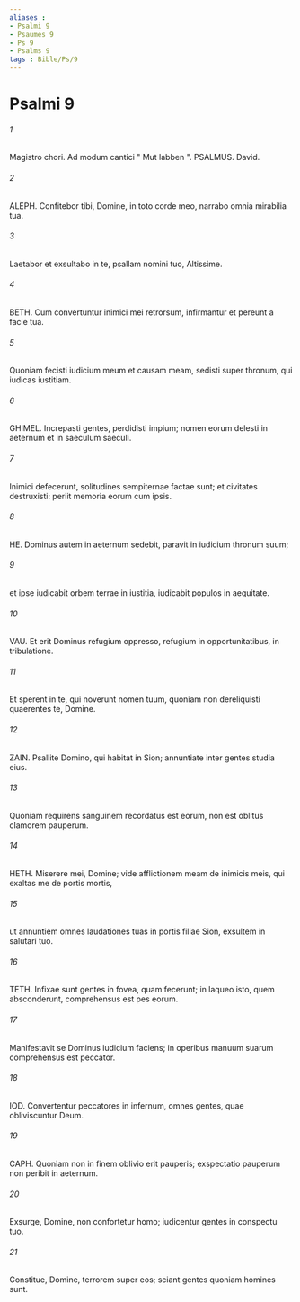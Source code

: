 ```yaml
---
aliases : 
- Psalmi 9
- Psaumes 9
- Ps 9
- Psalms 9
tags : Bible/Ps/9
---
```


# Psalmi 9

###### 1
Magistro chori. Ad modum cantici " Mut labben ". PSALMUS. David.
###### 2
ALEPH. Confitebor tibi, Domine, in toto corde meo, narrabo omnia mirabilia tua.
###### 3
Laetabor et exsultabo in te, psallam nomini tuo, Altissime.
###### 4
BETH. Cum convertuntur inimici mei retrorsum, infirmantur et pereunt a facie tua.
###### 5
Quoniam fecisti iudicium meum et causam meam, sedisti super thronum, qui iudicas iustitiam.
###### 6
GHIMEL. Increpasti gentes, perdidisti impium; nomen eorum delesti in aeternum et in saeculum saeculi.
###### 7
Inimici defecerunt, solitudines sempiternae factae sunt; et civitates destruxisti: periit memoria eorum cum ipsis.
###### 8
HE. Dominus autem in aeternum sedebit, paravit in iudicium thronum suum;
###### 9
et ipse iudicabit orbem terrae in iustitia, iudicabit populos in aequitate.
###### 10
VAU. Et erit Dominus refugium oppresso, refugium in opportunitatibus, in tribulatione.
###### 11
Et sperent in te, qui noverunt nomen tuum, quoniam non dereliquisti quaerentes te, Domine.
###### 12
ZAIN. Psallite Domino, qui habitat in Sion; annuntiate inter gentes studia eius.
###### 13
Quoniam requirens sanguinem recordatus est eorum, non est oblitus clamorem pauperum.
###### 14
HETH. Miserere mei, Domine; vide afflictionem meam de inimicis meis, qui exaltas me de portis mortis,
###### 15
ut annuntiem omnes laudationes tuas in portis filiae Sion, exsultem in salutari tuo.
###### 16
TETH. Infixae sunt gentes in fovea, quam fecerunt; in laqueo isto, quem absconderunt, comprehensus est pes eorum.
###### 17
Manifestavit se Dominus iudicium faciens; in operibus manuum suarum comprehensus est peccator.
###### 18
IOD. Convertentur peccatores in infernum, omnes gentes, quae obliviscuntur Deum.
###### 19
CAPH. Quoniam non in finem oblivio erit pauperis; exspectatio pauperum non peribit in aeternum.
###### 20
Exsurge, Domine, non confortetur homo; iudicentur gentes in conspectu tuo.
###### 21
Constitue, Domine, terrorem super eos; sciant gentes quoniam homines sunt.
